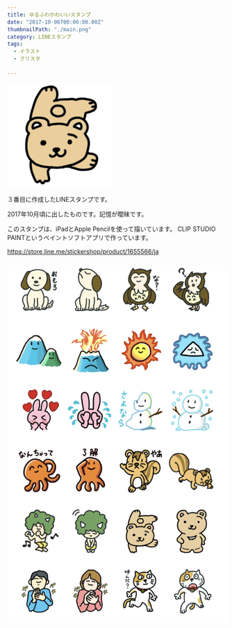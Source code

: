 ```yaml
---
title: ゆるふわかわいいスタンプ
date: "2017-10-06T00:00:00.00Z"
thumbnailPath: "./main.png"
category: LINEスタンプ
tags:
  - イラスト
  - クリスタ

---
```


![ゆるふわかわいいスタンプ](./main.png)

３番目に作成したLINEスタンプです。

2017年10月頃に出したものです。記憶が曖昧です。

このスタンプは、iPadとApple Pencilを使って描いています。
CLIP STUDIO PAINTというペイントソフトアプリで作っています。

https://store.line.me/stickershop/product/1655566/ja

![ゆるふわかわいいスタンプの一覧](./list.png)


